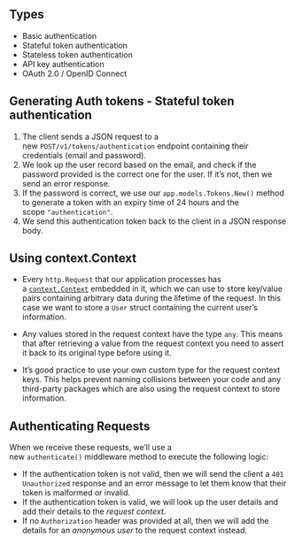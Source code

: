
## Types
- Basic authentication
- Stateful token authentication
- Stateless token authentication
- API key authentication
- OAuth 2.0 / OpenID Connect

## Generating Auth tokens  - Stateful token authentication

1. The client sends a JSON request to a new `POST/v1/tokens/authentication` endpoint containing their credentials (email and password).
2. We look up the user record based on the email, and check if the password provided is the correct one for the user. If it’s not, then we send an error response.
3. If the password is correct, we use our `app.models.Tokens.New()` method to generate a token with an expiry time of 24 hours and the scope `"authentication"`.
4. We send this authentication token back to the client in a JSON response body.

## Using context.Context

- Every `http.Request` that our application processes has a [`context.Context`](https://golang.org/pkg/context/#Context) embedded in it, which we can use to store key/value pairs containing arbitrary data during the lifetime of the request. In this case we want to store a `User` struct containing the current user’s information.
    
- Any values stored in the request context have the type `any`. This means that after retrieving a value from the request context you need to assert it back to its original type before using it.
    
- It’s good practice to use your own custom type for the request context keys. This helps prevent naming collisions between your code and any third-party packages which are also using the request context to store information.


## Authenticating Requests

When we receive these requests, we’ll use a new `authenticate()` middleware method to execute the following logic:

- If the authentication token is not valid, then we will send the client a `401 Unauthorized` response and an error message to let them know that their token is malformed or invalid.
- If the authentication token is valid, we will look up the user details and add their details to the _request context_.
- If no `Authorization` header was provided at all, then we will add the details for an _anonymous user_ to the request context instead.

